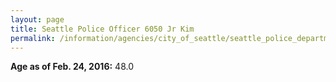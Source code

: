 ```yaml
---
layout: page
title: Seattle Police Officer 6050 Jr Kim
permalink: /information/agencies/city_of_seattle/seattle_police_department/copbook/6050/
---
```


**Age as of Feb. 24, 2016:** 48.0
